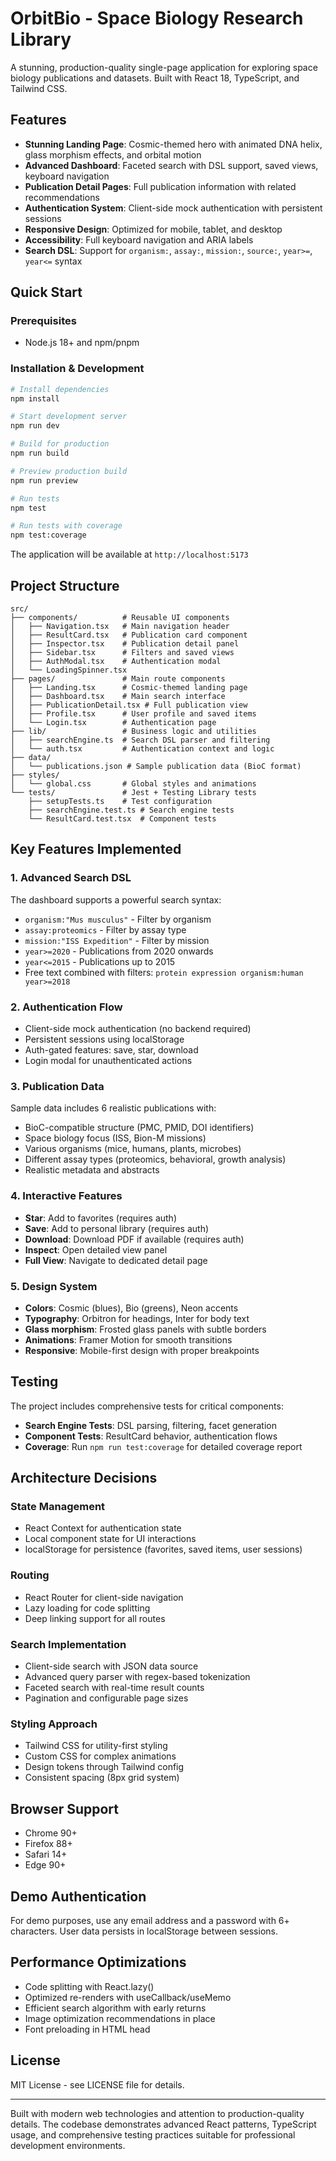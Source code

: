 # OrbitBio - Space Biology Research Library

A stunning, production-quality single-page application for exploring space biology publications and datasets. Built with React 18, TypeScript, and Tailwind CSS.

## Features

- **Stunning Landing Page**: Cosmic-themed hero with animated DNA helix, glass morphism effects, and orbital motion
- **Advanced Dashboard**: Faceted search with DSL support, saved views, keyboard navigation
- **Publication Detail Pages**: Full publication information with related recommendations
- **Authentication System**: Client-side mock authentication with persistent sessions
- **Responsive Design**: Optimized for mobile, tablet, and desktop
- **Accessibility**: Full keyboard navigation and ARIA labels
- **Search DSL**: Support for `organism:`, `assay:`, `mission:`, `source:`, `year>=`, `year<=` syntax

## Quick Start

### Prerequisites
- Node.js 18+ and npm/pnpm

### Installation & Development

```bash
# Install dependencies
npm install

# Start development server
npm run dev

# Build for production
npm run build

# Preview production build
npm run preview

# Run tests
npm test

# Run tests with coverage
npm test:coverage
```

The application will be available at `http://localhost:5173`

## Project Structure

```
src/
├── components/          # Reusable UI components
│   ├── Navigation.tsx   # Main navigation header
│   ├── ResultCard.tsx   # Publication card component
│   ├── Inspector.tsx    # Publication detail panel
│   ├── Sidebar.tsx      # Filters and saved views
│   ├── AuthModal.tsx    # Authentication modal
│   └── LoadingSpinner.tsx
├── pages/               # Main route components
│   ├── Landing.tsx      # Cosmic-themed landing page
│   ├── Dashboard.tsx    # Main search interface
│   ├── PublicationDetail.tsx # Full publication view
│   ├── Profile.tsx      # User profile and saved items
│   └── Login.tsx        # Authentication page
├── lib/                 # Business logic and utilities
│   ├── searchEngine.ts  # Search DSL parser and filtering
│   └── auth.tsx         # Authentication context and logic
├── data/
│   └── publications.json # Sample publication data (BioC format)
├── styles/
│   └── global.css       # Global styles and animations
└── tests/               # Jest + Testing Library tests
    ├── setupTests.ts    # Test configuration
    ├── searchEngine.test.ts # Search engine tests
    └── ResultCard.test.tsx  # Component tests
```

## Key Features Implemented

### 1. Advanced Search DSL
The dashboard supports a powerful search syntax:
- `organism:"Mus musculus"` - Filter by organism
- `assay:proteomics` - Filter by assay type  
- `mission:"ISS Expedition"` - Filter by mission
- `year>=2020` - Publications from 2020 onwards
- `year<=2015` - Publications up to 2015
- Free text combined with filters: `protein expression organism:human year>=2018`

### 2. Authentication Flow
- Client-side mock authentication (no backend required)
- Persistent sessions using localStorage
- Auth-gated features: save, star, download
- Login modal for unauthenticated actions

### 3. Publication Data
Sample data includes 6 realistic publications with:
- BioC-compatible structure (PMC, PMID, DOI identifiers)
- Space biology focus (ISS, Bion-M missions)
- Various organisms (mice, humans, plants, microbes)
- Different assay types (proteomics, behavioral, growth analysis)
- Realistic metadata and abstracts

### 4. Interactive Features
- **Star**: Add to favorites (requires auth)
- **Save**: Add to personal library (requires auth)  
- **Download**: Download PDF if available (requires auth)
- **Inspect**: Open detailed view panel
- **Full View**: Navigate to dedicated detail page

### 5. Design System
- **Colors**: Cosmic (blues), Bio (greens), Neon accents
- **Typography**: Orbitron for headings, Inter for body text
- **Glass morphism**: Frosted glass panels with subtle borders
- **Animations**: Framer Motion for smooth transitions
- **Responsive**: Mobile-first design with proper breakpoints

## Testing

The project includes comprehensive tests for critical components:

- **Search Engine Tests**: DSL parsing, filtering, facet generation
- **Component Tests**: ResultCard behavior, authentication flows
- **Coverage**: Run `npm run test:coverage` for detailed coverage report

## Architecture Decisions

### State Management
- React Context for authentication state
- Local component state for UI interactions
- localStorage for persistence (favorites, saved items, user sessions)

### Routing
- React Router for client-side navigation
- Lazy loading for code splitting
- Deep linking support for all routes

### Search Implementation
- Client-side search with JSON data source
- Advanced query parser with regex-based tokenization
- Faceted search with real-time result counts
- Pagination and configurable page sizes

### Styling Approach
- Tailwind CSS for utility-first styling
- Custom CSS for complex animations
- Design tokens through Tailwind config
- Consistent spacing (8px grid system)

## Browser Support

- Chrome 90+
- Firefox 88+  
- Safari 14+
- Edge 90+

## Demo Authentication

For demo purposes, use any email address and a password with 6+ characters. User data persists in localStorage between sessions.

## Performance Optimizations

- Code splitting with React.lazy()
- Optimized re-renders with useCallback/useMemo
- Efficient search algorithm with early returns
- Image optimization recommendations in place
- Font preloading in HTML head

## License

MIT License - see LICENSE file for details.

---

Built with modern web technologies and attention to production-quality details. The codebase demonstrates advanced React patterns, TypeScript usage, and comprehensive testing practices suitable for professional development environments.